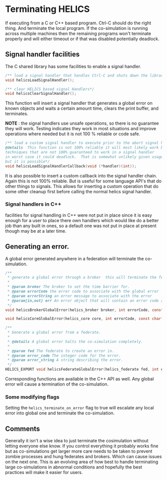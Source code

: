 # Terminating HELICS

If executing from a C or C++ based program. Ctrl-C should do the right thing. And terminate the local program. If the co-simulation is running across multiple machines then the remaining programs won't terminate properly and will either timeout or if that was disabled potentially deadlock.

## Signal handler facilities

The C shared library has some facilities to enable a signal handler.

```c
/** load a signal handler that handles Ctrl-C and shuts down the library*/
void helicsLoadSignalHandler();

/** clear HELICS based signal Handlers*/
void helicsClearSignalHandler();

```

This function will insert a signal handler that generates a global error on known objects and waits a certain amount time, clears the print buffer, and terminates.

**NOTE** : the signal handlers use unsafe operations, so there is no guarantee they will work. Testing indicates they work in most situations and improve operations where needed but it is not 100 % reliable or code safe.

```c
/** load a custom signal handler to execute prior to the abort signal handler
@details  This function is not 100% reliable it will most likely work but uses some functions and
techniques that are not 100% guaranteed to work in a signal handler
in worst case it could deadlock.  That is somewhat unlikely given usage patterns
but it is possible*/
void helicsLoadSignalHandlerCallback(void (*handler)(int));

```

It is also possible to insert a custom callback into the signal handler chain. Again this is not 100% reliable. But is useful for some language API's that do other things to signals. This allows for inserting a custom operation that do some other cleanup first before calling the normal helics signal handler.

### Signal handlers in C++

facilities for signal handling in C++ were not put in place since it is easy enough for a user to place there own handlers which would like do a better job than any built in ones, so a default one was not put in place at present though may be at a later time.

## Generating an error.

A global error generated anywhere in a federation will terminate the co-simulation.

```c
/**
 * generate a global error through a broker  this will terminate the federation
 *
 * @param broker The broker to set the time barrier for.
 * @param errorCode the error code to associate with the global error
 * @param errorString an error message to associate with the error
 * @param[in,out] err An error object that will contain an error code and string if any error occurred during the execution of the function.
 */
void helicsBrokerGlobalError(helics_broker broker, int errorCode, const char *errorString, helics_error* err);

void helicsCoreGlobalError(helics_core core, int errorCode, const char* errorString, helics_error* err);

/**
 * Generate a global error from a federate.
 *
 * @details A global error halts the co-simulation completely.
 *
 * @param fed The federate to create an error in.
 * @param error_code The integer code for the error.
 * @param error_string A string describing the error.
 */
HELICS_EXPORT void helicsFederateGlobalError(helics_federate fed, int error_code, const char* error_string);

```

Corresponding functions are available in the C++ API as well. Any global error will cause a termination of the co-simulation.

### Some modifying flags

Setting the `helics_terminate_on_error` flag to true will escalate any local error into global one and terminate the co-simulation.

## Comments

Generally it isn't a wise idea to just terminate the cosimulation without letting everyone else know. If you control everything it probably works fine but as co-simulations get larger more care needs to be taken to prevent zombie processes and hung federates and brokers. Which can cause issues on the next one. This is an evolving area of how best to handle terminating large co-simulations in abnormal conditions and hopefully the best practices will make it easier for users.
